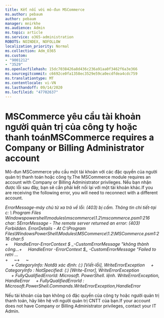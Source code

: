 ```yaml
---
title: Kết nối với mô-đun MSCommerce
ms.author: pebaum
author: pebaum
manager: mnirkhe
ms.audience: Admin
ms.topic: article
ms.service: o365-administration
ROBOTS: NOINDEX, NOFOLLOW
localization_priority: Normal
ms.collection: Adm_O365
ms.custom:
- "9001212"
- "3529"
ms.openlocfilehash: 15dc7038426a8d436c236a91aa0f3462f6a3e366
ms.sourcegitcommit: c6692ce0fa1358ec3529e59ca0ecdfdea4cdc759
ms.translationtype: MT
ms.contentlocale: vi-VN
ms.lasthandoff: 09/14/2020
ms.locfileid: "47702637"
---
```

# <a name="mscommerce-requires-a-company-or-billing-administrator-account"></a><span data-ttu-id="65215-102">MSCommerce yêu cầu tài khoản người quản trị của công ty hoặc thanh toán</span><span class="sxs-lookup"><span data-stu-id="65215-102">MSCommerce requires a Company or Billing Administrator account</span></span>

<span data-ttu-id="65215-103">Mô-đun MSCommerce yêu cầu một tài khoản với các đặc quyền của người quản trị thanh toán hoặc công ty.</span><span class="sxs-lookup"><span data-stu-id="65215-103">The MSCommerce module requires an account with Company or Billing Administrator privileges.</span></span> <span data-ttu-id="65215-104">Nếu bạn nhận được lỗi sau đây, bạn sẽ cần phải kết nối lại với một tài khoản khác.</span><span class="sxs-lookup"><span data-stu-id="65215-104">If you are receiving the following error, you will need to reconnect with a different account.</span></span>

<span data-ttu-id="65215-105">*ErrorMessage-máy chủ từ xa trả về lỗi: (403) bị cấm. Thông tin chi tiết-tại c: \ Program Files Windowspowershell\modules\mscommerce\1.2\mscommerce.psm1:216 char: 5*</span><span class="sxs-lookup"><span data-stu-id="65215-105">*ErrorMessage - The remote server returned an error: (403) Forbidden. ErrorDetails - At C:\Program Files\WindowsPowerShell\Modules\MSCommerce\1.2\MSCommerce.psm1:216 char:5*</span></span><br>
<span data-ttu-id="65215-106">*+&nbsp;&nbsp;&nbsp;&nbsp;&nbsp;HandleError-ErrorContext $ _-CustomErrorMessage "không thành công...*</span><span class="sxs-lookup"><span data-stu-id="65215-106">*+&nbsp;&nbsp;&nbsp;&nbsp;&nbsp;HandleError -ErrorContext $_ -CustomErrorMessage "Failed to retri ...*</span></span><br>
<span data-ttu-id="65215-107">\+&nbsp;&nbsp;&nbsp;&nbsp;&nbsp;~~~~~~~~~~~~~~~~~~~~~~~~~~~~~~~~~~~~~~~~~~~~~~~~~~~~~~~~~~~~~~~~~</span><span class="sxs-lookup"><span data-stu-id="65215-107">\+&nbsp;&nbsp;&nbsp;&nbsp;&nbsp;~~~~~~~~~~~~~~~~~~~~~~~~~~~~~~~~~~~~~~~~~~~~~~~~~~~~~~~~~~~~~~~~~</span></span><br>
<span data-ttu-id="65215-108">&nbsp;&nbsp;&nbsp;&nbsp;&nbsp;*+ CategoryInfo: Notđã xác định: (:) [Viết-lỗi], WriteErrorException*</span><span class="sxs-lookup"><span data-stu-id="65215-108">&nbsp;&nbsp;&nbsp;&nbsp;&nbsp;*+ CategoryInfo          : NotSpecified: (:) [Write-Error], WriteErrorException*</span></span><br>
<span data-ttu-id="65215-109">&nbsp;&nbsp;&nbsp;&nbsp;&nbsp;*+ FullyQualifiedErrorId: Microsoft. PowerShell. lệnh. WriteErrorException, HandleError*</span><span class="sxs-lookup"><span data-stu-id="65215-109">&nbsp;&nbsp;&nbsp;&nbsp;&nbsp;*+ FullyQualifiedErrorId : Microsoft.PowerShell.Commands.WriteErrorException,HandleError*</span></span>

<span data-ttu-id="65215-110">Nếu tài khoản của bạn không có đặc quyền của công ty hoặc người quản trị thanh toán, hãy liên hệ với người quản trị CNTT của bạn.</span><span class="sxs-lookup"><span data-stu-id="65215-110">If your account does not have Company or Billing Administrator privileges, contact your IT Admin.</span></span>

